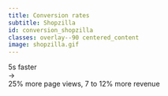 ```yaml
---
title: Conversion rates
subtitle: Shopzilla
id: conversion_shopzilla
classes: overlay--90 centered_content
image: shopzilla.gif
---
```


<div class="big_text">
5s faster
<br />
&#8594; 
<br />
<span class="highlighted_text">25% more page views, 7 to 12% more revenue</span>
</div>